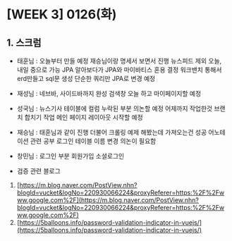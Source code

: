 # [WEEK 3] 0126(화)

## 1. 스크럼

- 태훈님 : 오늘부터 만들 예정
재승님이랑 명세서 보면서 진행
뉴스피드 제외 오늘, 내일 중으로 가능
JPA 알아보다가 JPA와 마이바티스 혼용 결정
워크밴치 통해서 erd만들고 sql문 생성
단순한 쿼리만 JPA로 변경 예정
- 재성님 : 네브바, 사이드바까지 완성
검색창 오늘 하고 마이페이지할 예정
- 성국님 : 뉴스기사 테이블에 컬럼 누락된 부분 의논할 예정
어제까지 작업한것 브랜치 합치기 작업
메인 페이지 레이아웃 시작할 예정
- 재승님 : 태훈님과 같이 진행
더불어 크롤링 예제 해봤는데 가져오는건 성공
어노테이션 관련 공부
로그인 테이블 이름 변경 의논이 필요함
- 창민님 : 로그인 부분
회원가입
소셜로그인

- 검증 관련 블로그
1. [https://m.blog.naver.com/PostView.nhn?blogId=vucket&logNo=220930066224&proxyReferer=https:%2F%2Fwww.google.com%2F](https://m.blog.naver.com/PostView.nhn?blogId=vucket&logNo=220930066224&proxyReferer=https:%2F%2Fwww.google.com%2F)
2. [https://5balloons.info/password-validation-indicator-in-vuejs/](https://5balloons.info/password-validation-indicator-in-vuejs/)